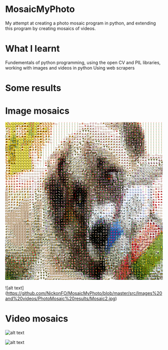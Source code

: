 # MosaicMyPhoto
My attempt at creating a photo mosaic program in python, and extending this program by creating mosaics of videos.

# What I learnt
Fundementals of python programming, using the open CV and PIL libraries, working with images and videos in python
Using web scrapers

# Some results
# Image mosaics
![alt text](https://github.com/NickonFO/MosaicMyPhoto/blob/master/src/Images%20and%20videos/PhotoMosaic%20results/Mosaic.jpg)

![alt text]
(https://github.com/NickonFO/MosaicMyPhoto/blob/master/src/Images%20and%20videos/PhotoMosaic%20results/Mosaic2.jpg)

# Video mosaics
![alt text](https://github.com/NickonFO/MosaicMyPhoto/blob/master/src/Images%20and%20videos/video%20Mosaic%20results/vangoghmosaic_resized.gif)

![alt text](https://github.com/NickonFO/MosaicMyPhoto/blob/master/src/Images%20and%20videos/video%20Mosaic%20results/catmosaic.gif)


